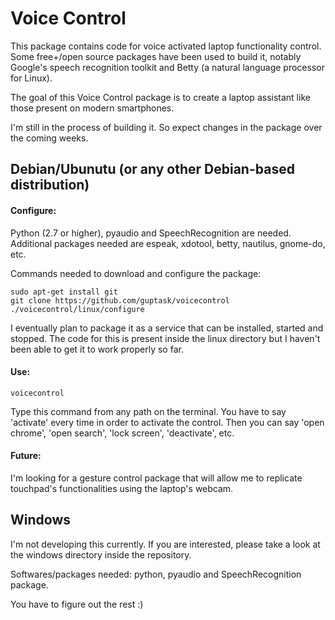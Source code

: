 # Voice Control

This package contains code for voice activated laptop functionality control. Some 
free+/open source packages have been used to build it, notably Google's speech 
recognition toolkit and Betty (a natural language processor for Linux).

The goal of this Voice Control package is to create a laptop assistant like those 
present on modern smartphones.

I'm still in the process of building it. So expect changes in the package over 
the coming weeks.


## Debian/Ubunutu (or any other Debian-based distribution)

#### Configure:

Python (2.7 or higher), pyaudio and SpeechRecognition are needed.
Additional packages needed are espeak, xdotool, betty, nautilus, gnome-do, etc.

Commands needed to download and configure the package:

    sudo apt-get install git
    git clone https://github.com/guptask/voicecontrol
    ./voicecontrol/linux/configure

I  eventually plan to package it as a service that can be installed, started and 
stopped. The code for this is present inside the linux directory but I haven't been 
able to get it to work properly so far.

#### Use:

    voicecontrol

Type this command from any path on the terminal. You have to say 'activate' every 
time  in order to activate the control. Then you can say 'open chrome', 'open search', 
'lock screen', 'deactivate', etc.

#### Future:

I'm looking for a gesture control package that will allow me to replicate touchpad's 
functionalities using the laptop's webcam.


## Windows

I'm not developing this currently. If you are interested, please take a look 
at the windows directory inside the repository.

Softwares/packages needed: python, pyaudio and SpeechRecognition package.

You have to figure out the rest :)

